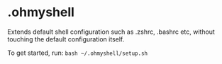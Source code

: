 # .ohmyshell
Extends default shell configuration such as .zshrc, .bashrc etc, without touching the default configuration itself.

To get started, run: `bash ~/.ohmyshell/setup.sh`
